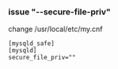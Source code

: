 ### issue "--secure-file-priv"
change /usr/local/etc/my.cnf
```
[mysqld_safe]
[mysqld]
secure_file_priv=""
```
